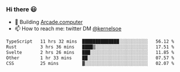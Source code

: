 ### Hi there 😃

- 🔨 Building [Arcade.computer](https://arcade.computer)
- 📫 How to reach me: twitter DM [@kernelsoe](https://twitter.com/kernelsoe)

<!--START_SECTION:waka-->

```txt
TypeScript   11 hrs 32 mins  ██████████████░░░░░░░░░░░   56.12 %
Rust         3 hrs 36 mins   ████▒░░░░░░░░░░░░░░░░░░░░   17.51 %
Svelte       2 hrs 26 mins   ███░░░░░░░░░░░░░░░░░░░░░░   11.85 %
Other        1 hr 33 mins    ██░░░░░░░░░░░░░░░░░░░░░░░   07.57 %
CSS          25 mins         ▓░░░░░░░░░░░░░░░░░░░░░░░░   02.07 %
```

<!--END_SECTION:waka-->
